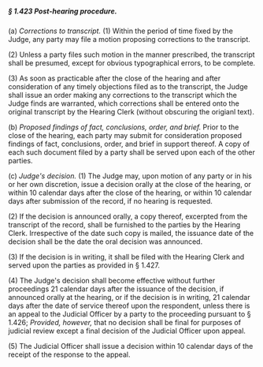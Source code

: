 ##### § 1.423 Post-hearing procedure. #####

(a) *Corrections to transcript.* (1) Within the period of time fixed by the Judge, any party may file a motion proposing corrections to the transcript.

(2) Unless a party files such motion in the manner prescribed, the transcript shall be presumed, except for obvious typographical errors, to be complete.

(3) As soon as practicable after the close of the hearing and after consideration of any timely objections filed as to the transcript, the Judge shall issue an order making any corrections to the transcript which the Judge finds are warranted, which corrections shall be entered onto the original transcript by the Hearing Clerk (without obscuring the origianl text).

(b) *Proposed findings of fact, conclusions, order, and brief.* Prior to the close of the hearing, each party may submit for consideration proposed findings of fact, conclusions, order, and brief in support thereof. A copy of each such document filed by a party shall be served upon each of the other parties.

(c) *Judge's decision.* (1) The Judge may, upon motion of any party or in his or her own discretion, issue a decision orally at the close of the hearing, or within 10 calendar days after the close of the hearing, or within 10 calendar days after submission of the record, if no hearing is requested.

(2) If the decision is announced orally, a copy thereof, excerpted from the transcript of the record, shall be furnished to the parties by the Hearing Clerk. Irrespective of the date such copy is mailed, the issuance date of the decision shall be the date the oral decision was announced.

(3) If the decision is in writing, it shall be filed with the Hearing Clerk and served upon the parties as provided in § 1.427.

(4) The Judge's decision shall become effective without further proceedings 21 calendar days after the issuance of the decision, if announced orally at the hearing, or if the decision is in writing, 21 calendar days after the date of service thereof upon the respondent, unless there is an appeal to the Judicial Officer by a party to the proceeding pursuant to § 1.426; *Provided, however,* that no decision shall be final for purposes of judicial review except a final decision of the Judicial Officer upon appeal.

(5) The Judicial Officer shall issue a decision within 10 calendar days of the receipt of the response to the appeal.